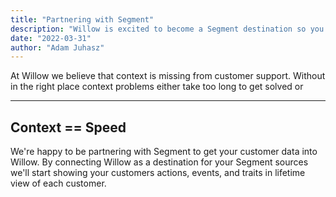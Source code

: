 ```yaml
---
title: "Partnering with Segment"
description: "Willow is excited to become a Segment destination so you can load your customers data and gain more context"
date: "2022-03-31"
author: "Adam Juhasz"
---
```


At Willow we believe that context is missing from customer support. Without in the right place context problems either take too long to get solved or

---

## Context == Speed

We're happy to be partnering with Segment to get your customer data into Willow. By connecting Willow as a destination for your Segment sources we'll start showing your customers actions, events, and traits in lifetime view of each customer.
